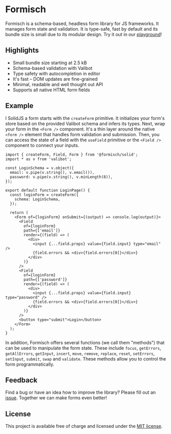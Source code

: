 # Formisch

Formisch is a schema-based, headless form library for JS frameworks. It manages form state and validation. It is type-safe, fast by default and its bundle size is small due to its modular design. Try it out in our [playground](https://stackblitz.com/edit/formisch-playground-solid)!

## Highlights

- Small bundle size starting at 2.5 kB
- Schema-based validation with Valibot
- Type safety with autocompletion in editor
- It's fast – DOM updates are fine-grained
- Minimal, readable and well thought out API
- Supports all native HTML form fields

## Example

I SolidJS a form starts with the `createForm` primitive. It initializes your form's store based on the provided Valibot schema and infers its types. Next, wrap your form in the `<Form />` component. It's a thin layer around the native `<form />` element that handles form validation and submission. Then, you can access the state of a field with the `useField` primitive or the `<Field />` component to connect your inputs.

```tsx
import { createForm, Field, Form } from '@formisch/solid';
import * as v from 'valibot';

const LoginSchema = v.object({
  email: v.pipe(v.string(), v.email()),
  password: v.pipe(v.string(), v.minLength(8)),
});

export default function LoginPage() {
  const loginForm = createForm({
    schema: LoginSchema,
  });

  return (
    <Form of={loginForm} onSubmit={(output) => console.log(output)}>
      <Field
        of={loginForm}
        path={['email']}
        render={(field) => (
          <div>
            <input {...field.props} value={field.input} type="email" />
            {field.errors && <div>{field.errors[0]}</div>}
          </div>
        )}
      />
      <Field
        of={loginForm}
        path={['password']}
        render={(field) => (
          <div>
            <input {...field.props} value={field.input} type="password" />
            {field.errors && <div>{field.errors[0]}</div>}
          </div>
        )}
      />
      <button type="submit">Login</button>
    </Form>
  );
}
```

In addition, Formisch offers several functions (we call them "methods") that can be used to manipulate the form state. These include `focus`, `getErrors`, `getAllErrors`, `getInput`, `insert`, `move`, `remove`, `replace`, `reset`, `setErrors`, `setInput`, `submit`, `swap` and `validate`. These methods allow you to control the form programmatically.

## Feedback

Find a bug or have an idea how to improve the library? Please fill out an [issue](https://github.com/fabian-hiller/formisch/issues/new). Together we can make forms even better!

## License

This project is available free of charge and licensed under the [MIT license](https://github.com/fabian-hiller/formisch/blob/main/LICENSE.md).
